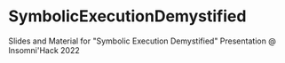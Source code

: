 # SymbolicExecutionDemystified
Slides and Material for "Symbolic Execution Demystified" Presentation @ Insomni'Hack 2022
